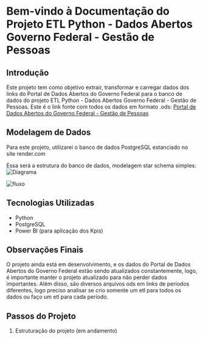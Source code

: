 # Bem-vindo à Documentação do Projeto ETL Python - Dados Abertos Governo Federal - Gestão de Pessoas

## Introdução

Este projeto tem como objetivo extrair, transformar e carregar dados dos links do Portal de Dados Abertos do Governo Federal para o banco de dados do projeto ETL Python - Dados Abertos Governo Federal - Gestão de Pessoas.
Este é o link fonte com todos os dados em formato .ods: [Portal de Dados Abertos do Governo Federal - Gestão de Pessoas](https://dados.gov.br/dados/conjuntos-dados/gestao-de-pessoas-executivo-federal---cargos-vagos-e-vacancias)

## Modelagem de Dados

Para este projeto, utilizarei o banco de dados PostgreSQL estanciado no site render.com

Essa será a estrutura do banco de dados, modelagem star schema simples:
![Diagrama](https://github.com/user-attachments/assets/93b21aeb-54a9-4578-ae7d-be2758eca9a7)

![fluxo](https://github.com/user-attachments/assets/8093ceab-fa77-48c8-9e4f-36210cece445)


## Tecnologias Utilizadas

- Python
- PostgreSQL
- Power BI (para aplicação dos Kpis)

## Observações Finais

O projeto ainda está em desenvolvimento, e os dados do Portal de Dados Abertos do Governo Federal estão sendo atualizados constantemente, logo, é importante manter o projeto atualizado para não perder dados importantes.
Além disso, são diversos arquivos ods em links de períodos diferentes, logo preciso analisar se crio somente um etl para todos os dados ou faço um etl para cada período.

## Passos do Projeto

1. Estruturação do projeto (em andamento)
